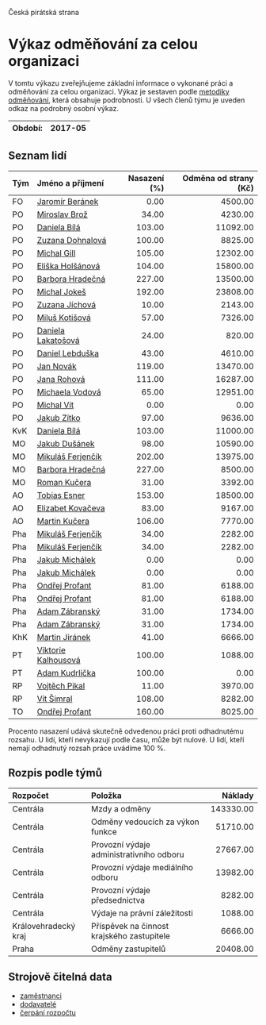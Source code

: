Česká pirátská strana

Výkaz odměňování za celou organizaci
===========================

V tomtu výkazu zveřejňujeme základní informace o vykonané práci a odměňování
za celou organizaci. Výkaz je sestaven podle [metodiky odměňování][metodika],
která obsahuje podrobnosti. U všech členů týmu je uveden odkaz na podrobný osobní výkaz.

Období:                  | 2017-05
-----------------------  | --------------------


Seznam lidí
--------------

| Tým   | Jméno a příjmení                                                  |   Nasazení (%) |   Odměna od strany (Kč) |
|:------|:------------------------------------------------------------------|---------------:|------------------------:|
| FO    | [Jaromír Beránek](../../tymy/FO/2017/05/jaromir-beranek/)         |           0.00 |                 4500.00 |
| PO    | [Miroslav Brož](../../tymy/PO/2017/05/miroslav-broz/)             |          34.00 |                 4230.00 |
| PO    | [Daniela Bílá](../../tymy/PO/2017/05/daniela-bila/)               |         103.00 |                11092.00 |
| PO    | [Zuzana Dohnalová](../../tymy/PO/2017/05/zuzana-dohnalova/)       |         100.00 |                 8825.00 |
| PO    | [Michal Gill](../../tymy/PO/2017/05/michal-gill/)                 |         105.00 |                12302.00 |
| PO    | [Eliška Holšánová](../../tymy/PO/2017/05/eliska-holsanova/)       |         104.00 |                15800.00 |
| PO    | [Barbora Hradečná](../../tymy/PO/2017/05/barbora-hradecna/)       |         227.00 |                13500.00 |
| PO    | [Michal Jokeš](../../tymy/PO/2017/05/michal-jokes/)               |         192.00 |                23808.00 |
| PO    | [Zuzana Jíchová](../../tymy/PO/2017/05/zuzana-jichova/)           |          10.00 |                 2143.00 |
| PO    | [Miluš Kotišová](../../tymy/PO/2017/05/milus-kotisova/)           |          57.00 |                 7326.00 |
| PO    | [Daniela Lakatošová](../../tymy/PO/2017/05/daniela-lakatosova/)   |          24.00 |                  820.00 |
| PO    | [Daniel Lebduška](../../tymy/PO/2017/05/daniel-lebduska/)         |          43.00 |                 4610.00 |
| PO    | [Jan Novák](../../tymy/PO/2017/05/jan-novak/)                     |         119.00 |                13470.00 |
| PO    | [Jana Rohová](../../tymy/PO/2017/05/jana-rohova/)                 |         111.00 |                16287.00 |
| PO    | [Michaela Vodová](../../tymy/PO/2017/05/michaela-vodova/)         |          65.00 |                12951.00 |
| PO    | [Michal Vít](../../tymy/PO/2017/05/michal-vit/)                   |           0.00 |                    0.00 |
| PO    | [Jakub Zítko](../../tymy/PO/2017/05/jakub-zitko/)                 |          97.00 |                 9636.00 |
| KvK   | [Daniela Bílá](../../tymy/KvK/2017/05/daniela-bila/)              |         103.00 |                11000.00 |
| MO    | [Jakub Dušánek](../../tymy/MO/2017/05/jakub-dusanek/)             |          98.00 |                10590.00 |
| MO    | [Mikuláš Ferjenčík](../../tymy/MO/2017/05/mikulas-ferjencik/)     |         202.00 |                13975.00 |
| MO    | [Barbora Hradečná](../../tymy/MO/2017/05/barbora-hradecna/)       |         227.00 |                 8500.00 |
| MO    | [Roman Kučera](../../tymy/MO/2017/05/roman-kucera/)               |          31.00 |                 3392.00 |
| AO    | [Tobias Esner](../../tymy/AO/2017/05/tobias-esner/)               |         153.00 |                18500.00 |
| AO    | [Elizabet Kovačeva](../../tymy/AO/2017/05/elizabet-kovaceva/)     |          83.00 |                 9167.00 |
| AO    | [Martin Kučera](../../tymy/AO/2017/05/martin-kucera/)             |         106.00 |                 7770.00 |
| Pha   | [Mikuláš Ferjenčík](../../tymy/Pha/2017/05/mikulas-ferjencik/)    |          34.00 |                 2282.00 |
| Pha   | [Mikuláš Ferjenčík](../../tymy/Pha/2017/05/mikulas-ferjencik/)    |          34.00 |                 2282.00 |
| Pha   | [Jakub Michálek](../../tymy/Pha/2017/05/jakub-michalek/)          |           0.00 |                    0.00 |
| Pha   | [Jakub Michálek](../../tymy/Pha/2017/05/jakub-michalek/)          |           0.00 |                    0.00 |
| Pha   | [Ondřej Profant](../../tymy/Pha/2017/05/ondrej-profant/)          |          81.00 |                 6188.00 |
| Pha   | [Ondřej Profant](../../tymy/Pha/2017/05/ondrej-profant/)          |          81.00 |                 6188.00 |
| Pha   | [Adam Zábranský](../../tymy/Pha/2017/05/adam-zabransky/)          |          31.00 |                 1734.00 |
| Pha   | [Adam Zábranský](../../tymy/Pha/2017/05/adam-zabransky/)          |          31.00 |                 1734.00 |
| KhK   | [Martin Jiránek](../../tymy/KhK/2017/05/martin-jiranek/)          |          41.00 |                 6666.00 |
| PT    | [Viktorie Kalhousová](../../tymy/PT/2017/05/viktorie-kalhousova/) |         100.00 |                 1088.00 |
| PT    | [Adam Kudrlička](../../tymy/PT/2017/05/adam-kudrlicka/)           |         100.00 |                    0.00 |
| RP    | [Vojtěch Pikal](../../tymy/RP/2017/05/vojtech-pikal/)             |          11.00 |                 3970.00 |
| RP    | [Vít Šimral](../../tymy/RP/2017/05/vit-simral/)                   |         108.00 |                 8282.00 |
| TO    | [Ondřej Profant](../../tymy/TO/2017/05/ondrej-profant/)           |         160.00 |                 8025.00 |

Procento nasazení udává skutečně odvedenou práci proti odhadnutému rozsahu. 
U lidí, kteří nevykazují podle času, může být nulové. U lidí, kteří nemají odhadnutý rozsah
práce uvádíme 100 %.

Rozpis podle týmů
-----------------

| Rozpočet             | Položka                                    |   Náklady |
|:---------------------|:-------------------------------------------|----------:|
| Centrála             | Mzdy a odměny                              | 143330.00 |
| Centrála             | Odměny vedoucích za výkon funkce           |  51710.00 |
| Centrála             | Provozní výdaje administrativního odboru   |  27667.00 |
| Centrála             | Provozní výdaje mediálního odboru          |  13982.00 |
| Centrála             | Provozní výdaje předsednictva              |   8282.00 |
| Centrála             | Výdaje na právní záležitosti               |   1088.00 |
| Královehradecký kraj | Příspěvek na činnost krajského zastupitele |   6666.00 |
| Praha                | Odměny zastupitelů                         |  20408.00 |

Strojově čitelná data
-------------------

* [zaměstnanci](zamestnanci.tsv)
* [dodavatelé](dodavatele.tsv)
* [čerpání rozpočtu](cerpani_rozpoctu.tsv)

[metodika]: https://redmine.pirati.cz/projects/po/wiki/Odmenovani
